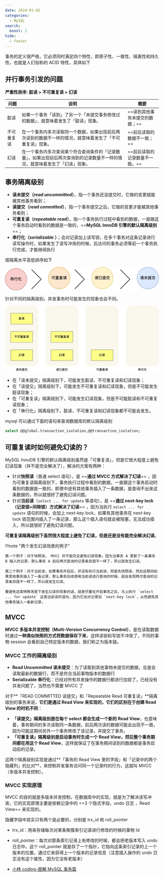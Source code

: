 ```yaml
---
date: 2024-01-02
categories:
  - MySQL
search:
  boost: 2
hide:
  - footer
---
```


事务的定义很严格，它必须同时满足四个特性，即原子性、一致性、隔离性和持久性，也就是人们俗称的 ACID 特性，具体如下

## 并行事务引发的问题

**严重性排序: 脏读 > 不可重复读 > 幻读**

| 问题       | 说明                                                                                                                           | 概要                           |
| ---------- | ------------------------------------------------------------------------------------------------------------------------------ | ------------------------------ |
| 脏读       | 如果一个事务「读到」了另一个「未提交事务修改过的数据」，就意味着发生了「脏读」现象。                                           | ==读到其他事务未提交的数据；== |
| 不可重复读 | 在一个事务内多次读取同一个数据，如果出现前后两次读到的数据不一样的情况，就意味着发生了「不可重复读」现象。                     | ==前后读取的数据不一致；==     |
| 幻读       | 在一个事务内多次查询某个符合查询条件的「记录数量」，如果出现前后两次查询到的记录数量不一样的情况，就意味着发生了「幻读」现象。 | ==前后读取的记录数量不一致。== |

## 事务隔离级别

- **读未提交（_read uncommitted_）**，指一个事务还没提交时，它做的变更就能被其他事务看到；
- **读提交（_read committed_）**，指一个事务提交之后，它做的变更才能被其他事务看到；
- **可重复读（_repeatable read_）**，指一个事务执行过程中看到的数据，一直跟这个事务启动时看到的数据是一致的，==**MySQL InnoDB 引擎的默认隔离级别**==；
- **串行化（*serializable* ）**；会对记录加上读写锁，在多个事务对这条记录进行读写操作时，如果发生了读写冲突的时候，后访问的事务必须等前一个事务执行完成，才能继续执行

按隔离水平高低排序如下

![](../assets/img/mysql/trans_isoloation_level.webp)

针对不同的隔离级别，并发事务时可能发生的现象也会不同。

![](../assets/img/mysql/diff_trans_trouble.webp)

- 在「读未提交」隔离级别下，可能发生脏读、不可重复读和幻读现象；
- 在「读提交」隔离级别下，可能发生不可重复读和幻读现象，但是不可能发生脏读现象；
- 在「可重复读」隔离级别下，可能发生幻读现象，但是不可能脏读和不可重复读现象；
- 在「串行化」隔离级别下，脏读、不可重复读和幻读现象都不可能会发生。

mysql 可以通过下面的语句来查询数据库的默认隔离级别

```sql
select @@global.transaction_isolation,@@transaction_isolation;

```

## 可重复读时如何避免幻读的？

MySQL InnoDB 引擎的默认隔离级别虽然是「可重复读」，但是它很大程度上避免幻读现象（并不是完全解决了），解决的方案有两种：

- 针对**快照读**（普通 select 语句），是 ==**通过 MVCC 方式解决了幻读**== ，因为可重复读隔离级别下，事务执行过程中看到的数据，一直跟这个事务启动时看到的数据是一致的，即使中途有其他事务插入了一条数据，是查询不出来这条数据的，所以就很好了避免幻读问题。
- 针对**当前读**（`select ... for update` 等语句），是 ==**通过 next-key lock（记录锁+间隙锁）方式解决了幻读**== ，因为当执行 `select ... for update` 语句的时候，会加上 next-key lock，如果有其他事务在 next-key lock 锁范围内插入了一条记录，那么这个插入语句就会被阻塞，无法成功插入，所以就很好了避免幻读问题。

**可重复读隔离级别下虽然很大程度上避免了幻读，但是还是没有能完全解决幻读**。

!!!note "两个发生幻读场景的例子"

    第一个例子：对于快照读， MVCC 并不能完全避免幻读现象。因为当事务 A 更新了一条事务 B 插入的记录，那么事务 A 前后两次查询的记录条目就不一样了，所以就发生幻读。

    第二个例子：对于当前读，如果事务开启后，并没有执行当前读，而是先快照读，然后这期间如果其他事务插入了一条记录，那么事务后续使用当前读进行查询的时候，就会发现两次查询的记录条目就不一样了，所以就发生幻读。

    要避免这类特殊场景下发生幻读的现象的话，就是尽量在开启事务之后，马上执行 `select ... for update` 这类当前读的语句，因为它会对记录加 `next-key lock`，从而避免其他事务插入一条新记录。

## MVCC

**MVCC 多版本并发控制（Multi-Version Concurrency Control）**，是在读取数据时通过**一种类似快照的方式将数据保存下来**，这样读锁和写锁不冲突了，不同的事物 session 会看到自己特定版本的数据，我们称之为版本链。

### MVCC 工作的隔离级别

- **Read Uncommitted 读未提交**：为了读取到其他事物未提交的数据，总是会读取最新的数据行，而不是符合当前事物版本的数据行
- **Serializable 串行化**：已经对所有并发操作的数据行都进行加锁了，已经没有并发问题了，当然也不需要 MVCC 了

对于**「READ COMMITTED 读提交」和「Repeatable Read 可重复读」**隔离级别的事务来说，**它们是通过 Read View 来实现的，它们的区别在于创建 Read View 的时机不同**：

- **「读提交」隔离级别是在每个 select 都会生成一个新的 Read View**，也意味着，事务期间的多次读取同一条数据，前后两次读的数据可能会出现不一致，因为可能这期间另外一个事务修改了该记录，并提交了事务。
- **「可重复读」隔离级别是启动事务时生成一个 Read View，然后整个事务期间都在用这个 Read View**，这样就保证了在事务期间读到的数据都是事务启动前的记录。

这两个隔离级别实现是通过**「事务的 Read View 里的字段」和「记录中的两个隐藏列」的比对**，来控制并发事务访问同一个记录时的行为，这就叫 MVCC（多版本并发控制）。

### MVCC 实现原理

MVCC 的目的就是多版本并发控制，在数据库中的实现，就是为了解决读写冲突，它的实现原理主要是依赖记录中的 ==3 个隐式字段，undo 日志 ，Read View== 来实现的。

隐藏字段中其实只有两个是必要的，分别是 trx_id 和 roll_pointer

- trx_id：用来存储每次对某条聚簇索引记录进行修改的时候的事物 Id
- roll_pointer：每次对那条索引记录上有修改的时候，都会把老版本写入 undo 日志中。这个 roll_pointer 就是存了一个指针，它指向这条索引记录的上一个版本的位置，通过它来获得上一个版本的记录信息（注意插入操作的 undo 日志没有这个属性，因为它没有老版本）

- [小林 coding-图解 MySQL 事务篇](https://xiaolincoding.com/mysql/transaction/mvcc.html)
